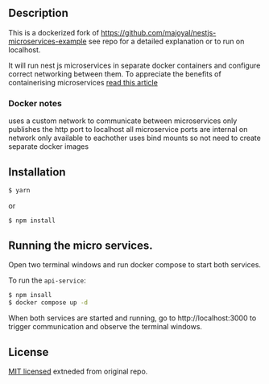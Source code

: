 ## Description

This is a dockerized fork of https://github.com/majoyal/nestjs-microservices-example see repo for a detailed explanation or to run on localhost.

It will run nest js microservices in separate docker containers and configure correct networking between them. To appreciate the benefits of containerising microservices [read this article](https://blog.dreamfactory.com/what-are-containerized-microservices/)

### Docker notes

uses a custom network to communicate between microservices
only publishes the http port to localhost
all microservice ports are internal on network only available to eachother
uses bind mounts so not need to create separate docker images

## Installation

```bash
$ yarn
```

or

```bash
$ npm install
```

## Running the micro services.
Open two terminal windows and run docker compose to start both services.

To run the `api-service`:
```bash
$ npm insall
$ docker compose up -d
```

When both services are started and running, go to http://localhost:3000 to trigger communication and observe the terminal windows. 

## License

[MIT licensed](LICENSE) extneded from original repo.
